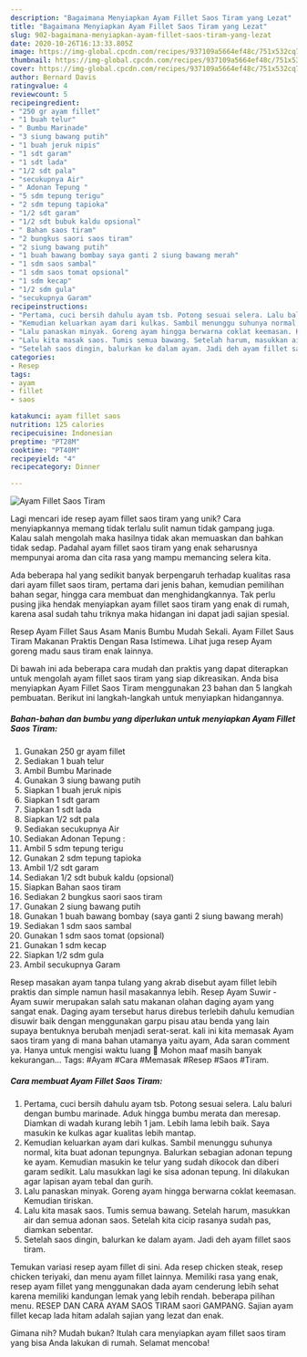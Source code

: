 ```yaml
---
description: "Bagaimana Menyiapkan Ayam Fillet Saos Tiram yang Lezat"
title: "Bagaimana Menyiapkan Ayam Fillet Saos Tiram yang Lezat"
slug: 902-bagaimana-menyiapkan-ayam-fillet-saos-tiram-yang-lezat
date: 2020-10-26T16:13:33.805Z
image: https://img-global.cpcdn.com/recipes/937109a5664ef48c/751x532cq70/ayam-fillet-saos-tiram-foto-resep-utama.jpg
thumbnail: https://img-global.cpcdn.com/recipes/937109a5664ef48c/751x532cq70/ayam-fillet-saos-tiram-foto-resep-utama.jpg
cover: https://img-global.cpcdn.com/recipes/937109a5664ef48c/751x532cq70/ayam-fillet-saos-tiram-foto-resep-utama.jpg
author: Bernard Davis
ratingvalue: 4
reviewcount: 5
recipeingredient:
- "250 gr ayam fillet"
- "1 buah telur"
- " Bumbu Marinade"
- "3 siung bawang putih"
- "1 buah jeruk nipis"
- "1 sdt garam"
- "1 sdt lada"
- "1/2 sdt pala"
- "secukupnya Air"
- " Adonan Tepung "
- "5 sdm tepung terigu"
- "2 sdm tepung tapioka"
- "1/2 sdt garam"
- "1/2 sdt bubuk kaldu opsional"
- " Bahan saos tiram"
- "2 bungkus saori saos tiram"
- "2 siung bawang putih"
- "1 buah bawang bombay saya ganti 2 siung bawang merah"
- "1 sdm saos sambal"
- "1 sdm saos tomat opsional"
- "1 sdm kecap"
- "1/2 sdm gula"
- "secukupnya Garam"
recipeinstructions:
- "Pertama, cuci bersih dahulu ayam tsb. Potong sesuai selera. Lalu baluri dengan bumbu marinade. Aduk hingga bumbu merata dan meresap. Diamkan di wadah kurang lebih 1 jam. Lebih lama lebih baik. Saya masukin ke kulkas agar kualitas lebih mantap."
- "Kemudian keluarkan ayam dari kulkas. Sambil menunggu suhunya normal, kita buat adonan tepungnya. Balurkan sebagian adonan tepung ke ayam. Kemudian masukin ke telur yang sudah dikocok dan diberi garam sedikit. Lalu masukkan lagi ke sisa adonan tepung. Ini dilakukan agar lapisan ayam tebal dan gurih."
- "Lalu panaskan minyak. Goreng ayam hingga berwarna coklat keemasan. Kemudian tiriskan."
- "Lalu kita masak saos. Tumis semua bawang. Setelah harum, masukkan air dan semua adonan saos. Setelah kita cicip rasanya sudah pas, diamkan sebentar."
- "Setelah saos dingin, balurkan ke dalam ayam. Jadi deh ayam fillet saos tiram."
categories:
- Resep
tags:
- ayam
- fillet
- saos

katakunci: ayam fillet saos 
nutrition: 125 calories
recipecuisine: Indonesian
preptime: "PT28M"
cooktime: "PT40M"
recipeyield: "4"
recipecategory: Dinner

---
```



![Ayam Fillet Saos Tiram](https://img-global.cpcdn.com/recipes/937109a5664ef48c/751x532cq70/ayam-fillet-saos-tiram-foto-resep-utama.jpg)

Lagi mencari ide resep ayam fillet saos tiram yang unik? Cara menyiapkannya memang tidak terlalu sulit namun tidak gampang juga. Kalau salah mengolah maka hasilnya tidak akan memuaskan dan bahkan tidak sedap. Padahal ayam fillet saos tiram yang enak seharusnya mempunyai aroma dan cita rasa yang mampu memancing selera kita.

Ada beberapa hal yang sedikit banyak berpengaruh terhadap kualitas rasa dari ayam fillet saos tiram, pertama dari jenis bahan, kemudian pemilihan bahan segar, hingga cara membuat dan menghidangkannya. Tak perlu pusing jika hendak menyiapkan ayam fillet saos tiram yang enak di rumah, karena asal sudah tahu triknya maka hidangan ini dapat jadi sajian spesial.

Resep Ayam Fillet Saus Asam Manis Bumbu Mudah Sekali. Ayam Fillet Saus Tiram Makanan Praktis Dengan Rasa Istimewa. Lihat juga resep Ayam goreng madu saus tiram enak lainnya.


Di bawah ini ada beberapa cara mudah dan praktis yang dapat diterapkan untuk mengolah ayam fillet saos tiram yang siap dikreasikan. Anda bisa menyiapkan Ayam Fillet Saos Tiram menggunakan 23 bahan dan 5 langkah pembuatan. Berikut ini langkah-langkah untuk menyiapkan hidangannya.

<!--inarticleads1-->

##### Bahan-bahan dan bumbu yang diperlukan untuk menyiapkan Ayam Fillet Saos Tiram:

1. Gunakan 250 gr ayam fillet
1. Sediakan 1 buah telur
1. Ambil  Bumbu Marinade
1. Gunakan 3 siung bawang putih
1. Siapkan 1 buah jeruk nipis
1. Siapkan 1 sdt garam
1. Siapkan 1 sdt lada
1. Siapkan 1/2 sdt pala
1. Sediakan secukupnya Air
1. Sediakan  Adonan Tepung :
1. Ambil 5 sdm tepung terigu
1. Gunakan 2 sdm tepung tapioka
1. Ambil 1/2 sdt garam
1. Sediakan 1/2 sdt bubuk kaldu (opsional)
1. Siapkan  Bahan saos tiram
1. Sediakan 2 bungkus saori saos tiram
1. Gunakan 2 siung bawang putih
1. Gunakan 1 buah bawang bombay (saya ganti 2 siung bawang merah)
1. Sediakan 1 sdm saos sambal
1. Gunakan 1 sdm saos tomat (opsional)
1. Gunakan 1 sdm kecap
1. Siapkan 1/2 sdm gula
1. Ambil secukupnya Garam


Resep masakan ayam tanpa tulang yang akrab disebut ayam fillet lebih praktis dan simple namun hasil masakannya lebih. Resep Ayam Suwir - Ayam suwir merupakan salah satu makanan olahan daging ayam yang sangat enak. Daging ayam tersebut harus direbus terlebih dahulu kemudian disuwir baik dengan menggunakan garpu pisau atau benda yang lain supaya bentuknya berubah menjadi serat-serat. kali ini kita memasak Ayam saos tiram yang di mana bahan utamanya yaitu ayam, Ada saran comment ya. Hanya untuk mengisi waktu luang 🙂 Mohon maaf masih banyak kekurangan… Tags: #Ayam #Cara #Memasak #Resep #Saos #Tiram. 

<!--inarticleads2-->

##### Cara membuat Ayam Fillet Saos Tiram:

1. Pertama, cuci bersih dahulu ayam tsb. Potong sesuai selera. Lalu baluri dengan bumbu marinade. Aduk hingga bumbu merata dan meresap. Diamkan di wadah kurang lebih 1 jam. Lebih lama lebih baik. Saya masukin ke kulkas agar kualitas lebih mantap.
1. Kemudian keluarkan ayam dari kulkas. Sambil menunggu suhunya normal, kita buat adonan tepungnya. Balurkan sebagian adonan tepung ke ayam. Kemudian masukin ke telur yang sudah dikocok dan diberi garam sedikit. Lalu masukkan lagi ke sisa adonan tepung. Ini dilakukan agar lapisan ayam tebal dan gurih.
1. Lalu panaskan minyak. Goreng ayam hingga berwarna coklat keemasan. Kemudian tiriskan.
1. Lalu kita masak saos. Tumis semua bawang. Setelah harum, masukkan air dan semua adonan saos. Setelah kita cicip rasanya sudah pas, diamkan sebentar.
1. Setelah saos dingin, balurkan ke dalam ayam. Jadi deh ayam fillet saos tiram.


Temukan variasi resep ayam fillet di sini. Ada resep chicken steak, resep chicken teriyaki, dan menu ayam fillet lainnya. Memiliki rasa yang enak, resep ayam fillet yang menggunakan dada ayam cenderung lebih sehat karena memiliki kandungan lemak yang lebih rendah. beberapa pilihan menu. RESEP DAN CARA AYAM SAOS TIRAM saori GAMPANG. Sajian ayam fillet kecap lada hitam adalah sajian yang lezat dan enak. 

Gimana nih? Mudah bukan? Itulah cara menyiapkan ayam fillet saos tiram yang bisa Anda lakukan di rumah. Selamat mencoba!

